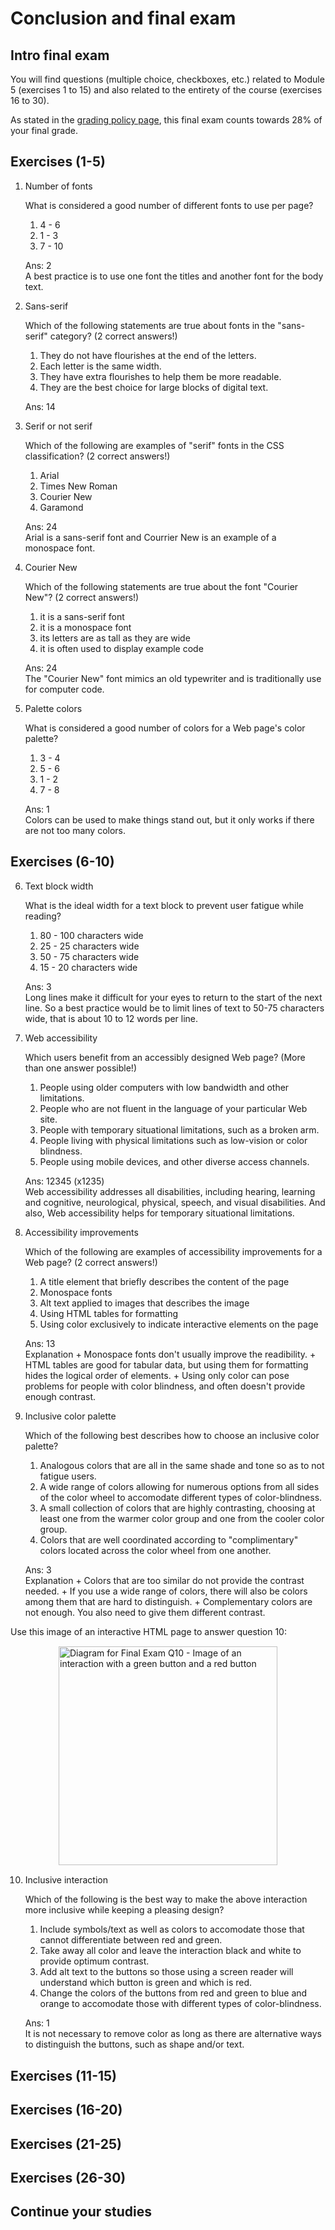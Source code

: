 # Conclusion and final exam

## Intro final exam

You will find questions (multiple choice, checkboxes, etc.) related to Module 5 (exercises 1 to 15) and also related to the entirety of the course (exercises 16 to 30).

As stated in the [grading policy page](https://courses.edx.org/courses/course-v1:W3Cx+CSS.0x+3T2017/courseware/556d952aabbe47bfab3cb81ab3750995/d930f54cb59f4559aefb06307e5197ce/3?activate_block_id=block-v1%3AW3Cx%2BCSS.0x%2B3T2017%2Btype%40vertical%2Bblock%409a577b3a1ccd4ee28831cdc02ce9962a), this final exam counts towards 28% of your final grade.

## Exercises (1-5)

1. Number of fonts

    What is considered a good number of different fonts to use per page?

    1. 4 - 6
    2. 1 - 3
    3. 7 - 10

    Ans: 2 <br/>
    A best practice is to use one font the titles and another font for the body text.


2. Sans-serif

    Which of the following statements are true about fonts in the "sans-serif" category? (2 correct answers!)

    1. They do not have flourishes at the end of the letters.
    2. Each letter is the same width.
    3. They have extra flourishes to help them be more readable.
    4. They are the best choice for large blocks of digital text.

    Ans: 14


3. Serif or not serif

    Which of the following are examples of "serif" fonts in the CSS classification? (2 correct answers!)

    1. Arial
    2. Times New Roman
    3. Courier New
    4. Garamond

    Ans: 24 <br/>
    Arial is a sans-serif font and Courrier New is an example of a monospace font.


4. Courier New

    Which of the following statements are true about the font "Courier New"? (2 correct answers!)

    1. it is a sans-serif font
    2. it is a monospace font
    3. its letters are as tall as they are wide
    4. it is often used to display example code

    Ans: 24 <br/>
    The "Courier New" font mimics an old typewriter and is traditionally use for computer code.


5. Palette colors

    What is considered a good number of colors for a Web page's color palette?

    1. 3 - 4
    2. 5 - 6
    3. 1 - 2
    4. 7 - 8

    Ans: 1 <br/>
    Colors can be used to make things stand out, but it only works if there are not too many colors.


## Exercises (6-10)

6. Text block width

    What is the ideal width for a text block to prevent user fatigue while reading?

    1. 80 - 100 characters wide
    2. 25 - 25 characters wide
    3. 50 - 75 characters wide
    4. 15 - 20 characters wide

    Ans: 3 <br/>
    Long lines make it difficult for your eyes to return to the start of the next line. So a best practice would be to limit lines of text to 50-75 characters wide, that is about 10 to 12 words per line.


7. Web accessibility

    Which users benefit from an accessibly designed Web page? (More than one answer possible!)

    1. People using older computers with low bandwidth and other limitations.
    2. People who are not fluent in the language of your particular Web site.
    3. People with temporary situational limitations, such as a broken arm.
    4. People living with physical limitations such as low-vision or color blindness.
    5. People using mobile devices, and other diverse access channels.

    Ans: 12345 (x1235)<br/>
    Web accessibility addresses all disabilities, including hearing, learning and cognitive, neurological, physical, speech, and visual disabilities. And also, Web accessibility helps for temporary situational limitations.


8. Accessibility improvements

    Which of the following are examples of accessibility improvements for a Web page? (2 correct answers!)

    1. A title element that briefly describes the content of the page
    2. Monospace fonts
    3. Alt text applied to images that describes the image
    4. Using HTML tables for formatting
    5. Using color exclusively to indicate interactive elements on the page

    Ans: 13 <br/>
        Explanation
        + Monospace fonts don't usually improve the readibility.
        + HTML tables are good for tabular data, but using them for formatting hides the logical order of elements.
        + Using only color can pose problems for people with color blindness, and often doesn't provide enough contrast.


9. Inclusive color palette

    Which of the following best describes how to choose an inclusive color palette?

    1. Analogous colors that are all in the same shade and tone so as to not fatigue users.
    2. A wide range of colors allowing for numerous options from all sides of the color wheel to accomodate different types of color-blindness.
    3. A small collection of colors that are highly contrasting, choosing at least one from the warmer color group and one from the cooler color group.
    4. Colors that are well coordinated according to "complimentary" colors located across the color wheel from one another.

    Ans: 3 <br/>
    Explanation
        + Colors that are too similar do not provide the contrast needed.
        + If you use a wide range of colors, there will also be colors among them that are hard to distinguish.
        + Complementary colors are not enough. You also need to give them different contrast.


Use this image of an interactive HTML page to answer question 10:

<div style="display:flex;justify-content:center;align-items:center;flex-flow:row wrap;">
  <div><a href="https://courses.edx.org/courses/course-v1:W3Cx+CSS.0x+3T2018/courseware/12e8f1585d88470e95f54cf0ff6a1a00/71aae70f3f7f4bb0b8b039f7b0249e7d/1?activate_block_id=block-v1%3AW3Cx%2BCSS.0x%2B3T2018%2Btype%40vertical%2Bblock%4042df4701e26e4d3b8b4e3d5c726224c3">
    <img src="https://prod-edxapp.edx-cdn.org/assets/courseware/v1/7908d82984cf540ae86152e558802b66/asset-v1:W3Cx+CSS.0x+3T2018+type@asset+block/new-boutons-exo10.png" style="margin: 0.1em;" alt="Diagram for Final Exam Q10 - Image of an interaction with a green button and a red button" title="Diagram for Final Exam Q10" width="350">
  </a></div>
</div>


10. Inclusive interaction

    Which of the following is the best way to make the above interaction more inclusive while keeping a pleasing design?

    1. Include symbols/text as well as colors to accomodate those that cannot differentiate between red and green.
    2. Take away all color and leave the interaction black and white to provide optimum contrast.
    3. Add alt text to the buttons so those using a screen reader will understand which button is green and which is red.
    4. Change the colors of the buttons from red and green to blue and orange to accomodate those with different types of color-blindness.

    Ans: 1 <br/>
    It is not necessary to remove color as long as there are alternative ways to distinguish the buttons, such as shape and/or text.


## Exercises (11-15)



## Exercises (16-20)



## Exercises (21-25)



## Exercises (26-30)



## Continue your studies


